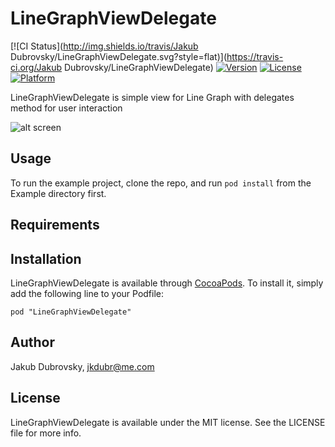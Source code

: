 # LineGraphViewDelegate

[![CI Status](http://img.shields.io/travis/Jakub Dubrovsky/LineGraphViewDelegate.svg?style=flat)](https://travis-ci.org/Jakub Dubrovsky/LineGraphViewDelegate)
[![Version](https://img.shields.io/cocoapods/v/LineGraphViewDelegate.svg?style=flat)](http://cocoadocs.org/docsets/LineGraphViewDelegate)
[![License](https://img.shields.io/cocoapods/l/LineGraphViewDelegate.svg?style=flat)](http://cocoadocs.org/docsets/LineGraphViewDelegate)
[![Platform](https://img.shields.io/cocoapods/p/LineGraphViewDelegate.svg?style=flat)](http://cocoadocs.org/docsets/LineGraphViewDelegate)

LineGraphViewDelegate is simple view for Line Graph with delegates method for user interaction

![alt screen](http://mostar.cz/jakubdubrovsky/media/cyclomaps.png)

## Usage

To run the example project, clone the repo, and run `pod install` from the Example directory first.

## Requirements

## Installation

LineGraphViewDelegate is available through [CocoaPods](http://cocoapods.org). To install
it, simply add the following line to your Podfile:

    pod "LineGraphViewDelegate"

## Author

Jakub Dubrovsky, jkdubr@me.com

## License

LineGraphViewDelegate is available under the MIT license. See the LICENSE file for more info.

